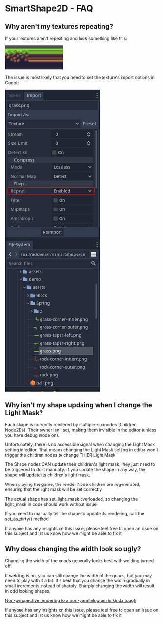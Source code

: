 # SmartShape2D - FAQ

<!-- TODO: Outdated. -->

## Why aren't my textures repeating?

If your textures aren't repeating and look something like this:

![Non-Repeating-Texture-IMG](./imgs/faq-texture-repeat.png)

The issue is most likely that you need to set the texture's import options in Godot:

![Import-Texture-Settings](./imgs/faq-texture-repeat-import.png)

## Why isn't my shape updaing when I change the Light Mask?

Each shape is currently rendered by multiple-subnodes (Children Node2Ds).
Their owner isn't set, making them invisible in the editor (unless you have debug mode on).

Unfortunately, there is no accessible signal when changing the Light Mask setting in editor.
That means changing the Light Mask setting in editor won't trigger the children nodes to change THIER Light Mask

The Shape nodes CAN update their children's light mask, they just need to be triggered to do it manually.
If you update the shape in any way, the shape will update its children's light mask.

When playing the game, the render Node children are regenerated, ensuring that the light mask will be set
correctly.

The actual shape has set\_light\_mask overloaded, so changing the light\_mask in code should work without issue

If you need to manually tell the shape to update its rendering, call the set\_as\_dirty() method

If anyone has any insights on this issue, please feel free to open an issue on this subject
and let us know how we might be able to fix it

## Why does changing the width look so ugly?

Changing the width of the quads generally looks best with welding turned off.

If welding is on, you can still change the width of the quads, but you may need to play with it a bit.
It's best that you change the width gradually in small increments instead of sharply.
Sharply changing the width will result in odd looking shapes.

[Non-perspective rendering to a non-parallelogram is kinda tough](http://reedbeta.com/blog/quadrilateral-interpolation-part-1/)

If anyone has any insights on this issue, please feel free to open an issue on this subject
and let us know how we might be able to fix it
